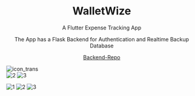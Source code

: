 
<h1 align="center">WalletWize</h1>

<p align="center">A Flutter Expense Tracking App</p>

<p align="center">The App has a Flask Backend for Authentication and Realtime Backup Database</p>

<p align="center">
  <a href="https://github.com/ahmedhozny/walletwize-api">Backend-Repo</a>
</p>


![icon_trans](https://github.com/omar546/walletwize/assets/71936776/7ce7ec14-0b2a-46ad-b85d-920dcdcac23b)
<br>
![2](https://github.com/user-attachments/assets/60b9774a-b600-4e6e-9b00-7fd7bc66d656)
![3](https://github.com/user-attachments/assets/5a0f4346-2509-4e21-8e99-0df2b22e14e8)

![1](https://github.com/user-attachments/assets/3fb50e13-09c8-4312-beec-b03a1adeab92)
![2](https://github.com/user-attachments/assets/1438771f-5ffc-421b-b28a-ec5d697710df)
![3](https://github.com/user-attachments/assets/62e732dc-cea2-4567-b63f-d48648ad3075)
